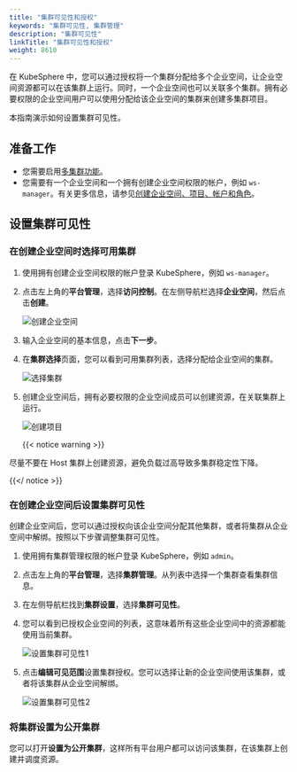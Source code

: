 ```yaml
---
title: "集群可见性和授权"
keywords: "集群可见性, 集群管理"
description: "集群可见性"
linkTitle: "集群可见性和授权"
weight: 8610
---
```


在 KubeSphere 中，您可以通过授权将一个集群分配给多个企业空间，让企业空间资源都可以在该集群上运行。同时，一个企业空间也可以关联多个集群。拥有必要权限的企业空间用户可以使用分配给该企业空间的集群来创建多集群项目。

本指南演示如何设置集群可见性。

## 准备工作
* 您需要启用[多集群功能](../../../multicluster-management/)。
* 您需要有一个企业空间和一个拥有创建企业空间权限的帐户，例如 `ws-manager`。有关更多信息，请参见[创建企业空间、项目、帐户和角色](../../../quick-start/create-workspace-and-project/)。

## 设置集群可见性

### 在创建企业空间时选择可用集群

1. 使用拥有创建企业空间权限的帐户登录 KubeSphere，例如 `ws-manager`。

2. 点击左上角的**平台管理**，选择**访问控制**。在左侧导航栏选择**企业空间**，然后点击**创建**。

   ![创建企业空间](/images/docs/zh-cn/project-user-guide/cluster-settings/cluster-visibility-and-authorization/create-workspace.PNG)

3. 输入企业空间的基本信息，点击**下一步**。

4. 在**集群选择**页面，您可以看到可用集群列表，选择分配给企业空间的集群。

   ![选择集群](/images/docs/zh-cn/project-user-guide/cluster-settings/cluster-visibility-and-authorization/select-a-cluster.PNG)

5. 创建企业空间后，拥有必要权限的企业空间成员可以创建资源，在关联集群上运行。

   ![创建项目](/images/docs/zh-cn/project-user-guide/cluster-settings/cluster-visibility-and-authorization/create-project.png)

   {{< notice warning >}}

尽量不要在 Host 集群上创建资源，避免负载过高导致多集群稳定性下降。

{{</ notice >}} 

### 在创建企业空间后设置集群可见性

创建企业空间后，您可以通过授权向该企业空间分配其他集群，或者将集群从企业空间中解绑。按照以下步骤调整集群可见性。

1. 使用拥有集群管理权限的帐户登录 KubeSphere，例如 `admin`。

2. 点击左上角的**平台管理**，选择**集群管理**。从列表中选择一个集群查看集群信息。

3. 在左侧导航栏找到**集群设置**，选择**集群可见性**。

4. 您可以看到已授权企业空间的列表，这意味着所有这些企业空间中的资源都能使用当前集群。

   ![设置集群可见性1](/images/docs/zh-cn/project-user-guide/cluster-settings/cluster-visibility-and-authorization/workspace-list.PNG)

5. 点击**编辑可见范围**设置集群授权。您可以选择让新的企业空间使用该集群，或者将该集群从企业空间解绑。

   ![设置集群可见性2](/images/docs/zh-cn/project-user-guide/cluster-settings/cluster-visibility-and-authorization/assign-workspace.PNG)

### 将集群设置为公开集群

您可以打开**设置为公开集群**，这样所有平台用户都可以访问该集群，在该集群上创建并调度资源。
